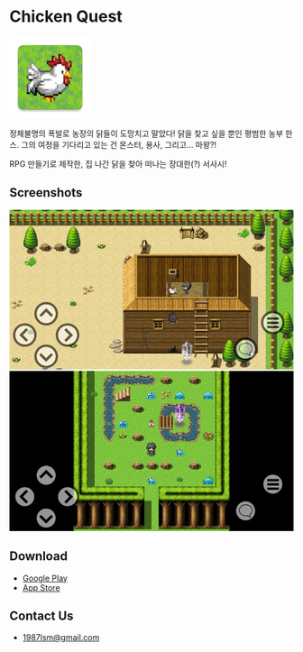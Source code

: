 Chicken Quest
===
![](images/icon144.png)

정체불명의 폭발로 농장의 닭들이 도망치고 말았다!
닭을 찾고 싶을 뿐인 평범한 농부 한스. 그의 여정을 기다리고 있는 건 몬스터, 용사, 그리고... 마왕?!

RPG 만들기로 제작한, 집 나간 닭을 찾아 떠나는 장대한(?) 서사시!

## Screenshots
![](images/Screenshot01.png)
![](images/Screenshot02.png)

## Download
- [Google Play](https://play.google.com/store/apps/details?id=com.lsm1987.chickenquest)
- [App Store](https://apps.apple.com/kr/app/id1349759642)

## Contact Us
- 1987lsm@gmail.com
